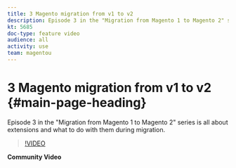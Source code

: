 ```yaml
---
title: 3 Magento migration from v1 to v2
description: Episode 3 in the "Migration from Magento 1 to Magento 2" series is all about extensions and what to do with them during migration.
kt: 5685
doc-type: feature video
audience: all
activity: use
team: magentou
---
```


# 3 Magento migration from v1 to v2 {#main-page-heading}

Episode 3 in the "Migration from Magento 1 to Magento 2" series is all about extensions and what to do with them during migration.

>[!VIDEO](https://video.tv.adobe.com/v/35839?quality=12&learn=on)

**Community Video**